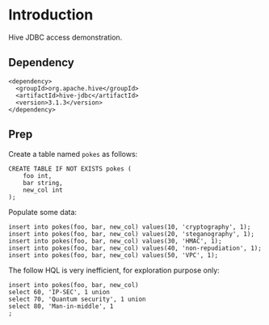 # Introduction

Hive JDBC access demonstration.


## Dependency

    <dependency>
      <groupId>org.apache.hive</groupId>
      <artifactId>hive-jdbc</artifactId>
      <version>3.1.3</version>
    </dependency>

## Prep

Create a table named `pokes` as follows:

    CREATE TABLE IF NOT EXISTS pokes (
        foo int,
        bar string,
        new_col int
    );

Populate some data:

    insert into pokes(foo, bar, new_col) values(10, 'cryptography', 1);
    insert into pokes(foo, bar, new_col) values(20, 'steganography', 1);
    insert into pokes(foo, bar, new_col) values(30, 'HMAC', 1);
    insert into pokes(foo, bar, new_col) values(40, 'non-repudiation', 1);
    insert into pokes(foo, bar, new_col) values(50, 'VPC', 1);

The follow HQL is very inefficient, for exploration purpose only:

    insert into pokes(foo, bar, new_col)
    select 60, 'IP-SEC', 1 union
    select 70, 'Quantum security', 1 union
    select 80, 'Man-in-middle', 1
    ;
